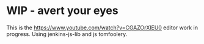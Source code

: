 # WIP - avert your eyes

This is the https://www.youtube.com/watch?v=CGAZOrXlEU0 editor work in progress. Using jenkins-js-lib and js tomfoolery.